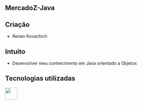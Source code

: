 ## MercadoZ-Java

## Criação

- Renan Kovachich

## Intuito

- Desenvolver meu conhecimento em Java orientado a Objetos

## Tecnologias utilizadas

<img src="https://cdn.jsdelivr.net/gh/devicons/devicon/icons/java/java-original-wordmark.svg" width="40" height="40"/>
